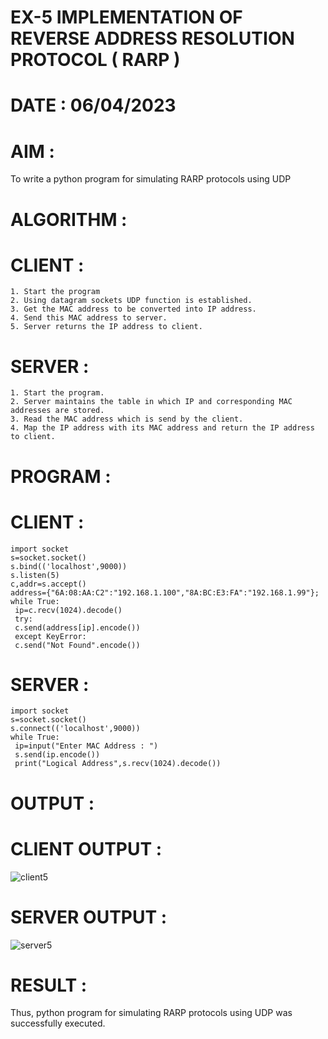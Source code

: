 # EX-5 IMPLEMENTATION OF REVERSE ADDRESS RESOLUTION PROTOCOL ( RARP )

# DATE : 06/04/2023

# AIM :
To write a python program for simulating RARP protocols using UDP

# ALGORITHM :
  # CLIENT :
  ```
  1. Start the program
  2. Using datagram sockets UDP function is established.
  3. Get the MAC address to be converted into IP address.
  4. Send this MAC address to server.
  5. Server returns the IP address to client.
  ```
  
  # SERVER :
  ```
  1. Start the program.
  2. Server maintains the table in which IP and corresponding MAC addresses are stored.
  3. Read the MAC address which is send by the client.
  4. Map the IP address with its MAC address and return the IP address to client.
  ```

# PROGRAM :
# CLIENT :
```
import socket
s=socket.socket()
s.bind(('localhost',9000))
s.listen(5)
c,addr=s.accept()
address={"6A:08:AA:C2":"192.168.1.100","8A:BC:E3:FA":"192.168.1.99"};
while True:
 ip=c.recv(1024).decode()
 try:
 c.send(address[ip].encode())
 except KeyError:
 c.send("Not Found".encode()) 
```

# SERVER :
```
import socket
s=socket.socket()
s.connect(('localhost',9000))
while True:
 ip=input("Enter MAC Address : ")
 s.send(ip.encode())
 print("Logical Address",s.recv(1024).decode())
```
# OUTPUT :
# CLIENT OUTPUT :
![client5](https://github.com/JeyaKrishnaSJ/EX-5/assets/118707091/98c3f247-b9a2-40aa-b6ec-260cdd0319d8)



# SERVER OUTPUT :
![server5](https://github.com/JeyaKrishnaSJ/EX-5/assets/118707091/625b4b3a-8045-4bbb-be8a-596d450f1995)




# RESULT :
Thus, python program for simulating RARP protocols using UDP was successfully executed.

